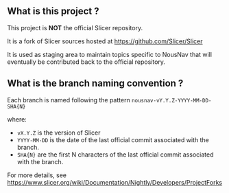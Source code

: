 What is this project ?
----------------------

This project is **NOT** the official Slicer repository.

It is a fork of Slicer sources hosted at https://github.com/Slicer/Slicer

It is used as staging area to maintain topics specific to NousNav that will eventually be contributed back to the official repository.


What is the branch naming convention ?
--------------------------------------

Each branch is named following the pattern `nousnav-vY.Y.Z-YYYY-MM-DD-SHA{N}`

where:

* `vX.Y.Z` is the version of Slicer
* `YYYY-MM-DD` is the date of the last official commit associated with the branch.
* `SHA{N}` are the first N characters of the last official commit associated with the branch.

For more details, see https://www.slicer.org/wiki/Documentation/Nightly/Developers/ProjectForks

